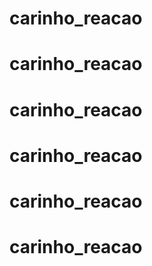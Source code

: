 # carinho_reacao
# carinho_reacao
# carinho_reacao
# carinho_reacao
# carinho_reacao
# carinho_reacao
